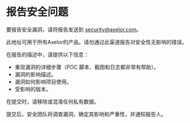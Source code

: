 # 报告安全问题

要报告安全漏洞，请将报告发送到 [security@axelor.com](mailto:security@axelor.com)。

此地址可用于所有Axelor的产品。请勿通过此渠道报告对安全性无影响的错误。

在报告的描述中，请提供以下信息：

- 重现漏洞的详细步骤（POC 脚本、截图和日志都非常有帮助）。
- 漏洞的影响描述。
- 漏洞如何影响项目使用。
- 受影响的版本。

在提交时，请移除或混淆任何私有数据。

提交后，安全团队将调查漏洞，确定其影响和严重性，并通知报告人。